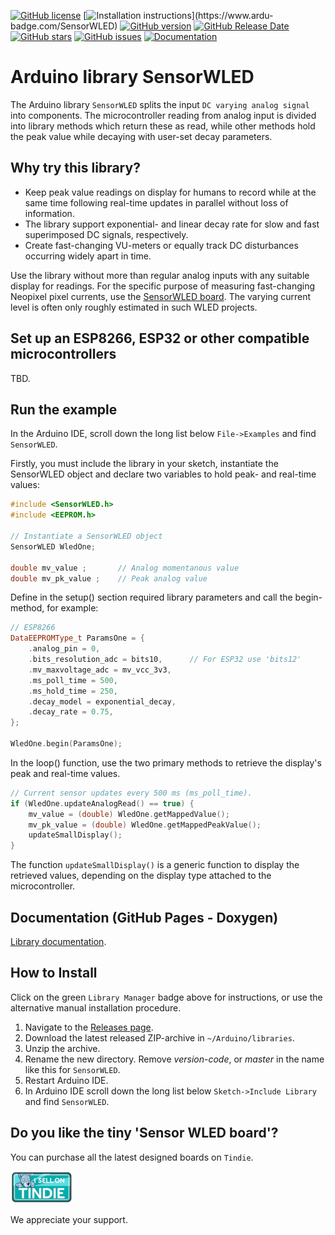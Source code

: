 <!---
![Display](./images/SensorWLED.gif)
-->

[![GitHub license](https://img.shields.io/github/license/berrak/SensorWLED.svg?logo=gnu&logoColor=ffffff)](https://github.com/berrak/SensorWLED/blob/master/LICENSE)
[![Installation instructions](https://www.ardu-badge.com/badge/SensorWLED.svg?)](https://www.ardu-badge.com/SensorWLED)
[![GitHub version](https://img.shields.io/github/release/berrak/SensorWLED.svg?logo=github&logoColor=ffffff)](https://github.com/berrak/SensorWLED/releases/latest)
[![GitHub Release Date](https://img.shields.io/github/release-date/berrak/SensorWLED.svg?logo=github&logoColor=ffffff)](https://github.com/berrak/SensorWLED/releases/latest)
[![GitHub stars](https://img.shields.io/github/stars/berrak/SensorWLED.svg?logo=github&logoColor=ffffff)](https://github.com/berrak/SensorWLED/stargazers)
[![GitHub issues](https://img.shields.io/github/issues/berrak/SensorWLED.svg?logo=github&logoColor=ffffff)](https://github.com/berrak/SensorWLED/issues)
[![Documentation](https://img.shields.io/badge/documentation-doxygen-green.svg)](http://berrak.github.io/SensorWLED/)

# Arduino library SensorWLED

The Arduino library `SensorWLED` splits the input `DC varying analog signal` into components. The microcontroller reading from analog input is
divided into library methods which return these as read, while other methods hold the peak value while decaying with user-set decay parameters.

## Why try this library?

- Keep peak value readings on display for humans to record while at the same time following real-time updates in parallel without loss of information.
- The library support exponential- and linear decay rate for slow and fast superimposed DC signals, respectively.
- Create fast-changing VU-meters or equally track DC disturbances occurring widely apart in time.

Use the library without more than regular analog inputs with any suitable display for readings. For the specific purpose of measuring fast-changing Neopixel pixel currents, use the [SensorWLED board](https://github.com/berrak/WLED-DC-Sensor-Board). The varying current level is often only roughly estimated in such WLED projects.

## Set up an ESP8266, ESP32 or other compatible microcontrollers

TBD.

## Run the example

In the Arduino IDE, scroll down the long list below `File->Examples` and find `SensorWLED`.

Firstly, you must include the library in your sketch, instantiate the SensorWLED object and declare two variables to hold peak- and real-time values:
```cpp
#include <SensorWLED.h>
#include <EEPROM.h>

// Instantiate a SensorWLED object
SensorWLED WledOne;

double mv_value ;		// Analog momentanous value
double mv_pk_value ;	// Peak analog value
```
Define in the setup() section required library parameters and call the begin-method, for example:

```cpp
// ESP8266
DataEEPROMType_t ParamsOne = {
	.analog_pin = 0,
	.bits_resolution_adc = bits10,      // For ESP32 use 'bits12'
	.mv_maxvoltage_adc = mv_vcc_3v3,
	.ms_poll_time = 500,
	.ms_hold_time = 250,
	.decay_model = exponential_decay,
	.decay_rate = 0.75,
};

WledOne.begin(ParamsOne);
```

In the loop() function, use the two primary methods to retrieve the display's peak and real-time values.

```cpp
// Current sensor updates every 500 ms (ms_poll_time).
if (WledOne.updateAnalogRead() == true) {
	mv_value = (double) WledOne.getMappedValue();
	mv_pk_value = (double) WledOne.getMappedPeakValue();
	updateSmallDisplay();
}
```

The function `updateSmallDisplay()` is a generic function to display the retrieved values, depending on the display type attached to the microcontroller.

## Documentation (GitHub Pages - Doxygen)

[Library documentation](https://berrak.github.io/SensorWLED/classSensorWLED.html).

## How to Install

Click on the green `Library Manager` badge above for instructions,
or use the alternative manual installation procedure.

1. Navigate to the [Releases page](https://github.com/berrak/SensorWLED/releases).
1. Download the latest released ZIP-archive in `~/Arduino/libraries`.
1. Unzip the archive.
1. Rename the new directory. Remove *version-code*, or *master* in the name like this for `SensorWLED`.
1. Restart Arduino IDE.
1. In Arduino IDE scroll down the long list below `Sketch->Include Library` and find `SensorWLED`.


## Do you like the tiny 'Sensor WLED board'?

You can purchase all the latest designed boards on `Tindie`.

[![Tindie](./images/tindie-small.png)](https://www.tindie.com/stores/debinix/)

We appreciate your support.
